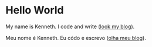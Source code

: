 # Hello World

My name is Kenneth. I code and write ([look my blog](https://desenvolvoevoluo.blogspot.com/)).

Meu nome é Kenneth. Eu códo e escrevo ([olha meu blog](https://desenvolvoevoluo.blogspot.com/)).
